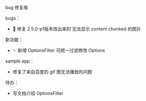 bug 修复版

bugs：
* :bug: 修复 2.5.0-p1版本改出来的 无法显示 content chunked 的图片

新功能：
* :sparkles: 新增 OptionsFilter 可统一过滤修改 Options  

sample app：
* 修复了来自百度的 gif 图无法播放的问题

待办：
* 写文档介绍 OptionsFilter
